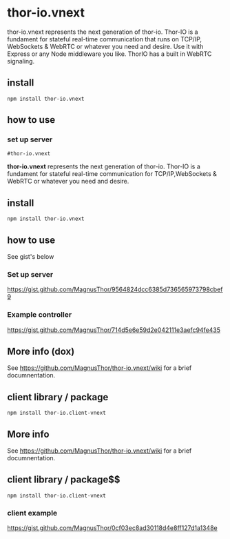 # thor-io.vnext

thor-io.vnext represents the next generation of thor-io. Thor-IO is a fundament for stateful real-time communication that runs on TCP/IP, WebSockets & WebRTC or whatever you need and desire.   Use it with Express or any Node middleware you like.  ThorIO has a built in WebRTC signaling.

  
## install

`npm install thor-io.vnext`
  

## how to use

  
  

### set up server

    #thor-io.vnext


**thor-io.vnext** represents the next generation of thor-io. Thor-IO is a fundament for stateful real-time communication for TCP/IP,WebSockets & WebRTC or whatever you need and desire. 

## install

`npm install thor-io.vnext`


## how to use

See gist's below 

### Set up server 

https://gist.github.com/MagnusThor/9564824dcc6385d736565973798cbef9

###  Example controller
  
 https://gist.github.com/MagnusThor/714d5e6e59d2e042111e3aefc94fe435 
 

## More info (dox)

See https://github.com/MagnusThor/thor-io.vnext/wiki for a brief documnentation.


## client library / package

`npm install thor-io.client-vnext`


## More info
 

See https://github.com/MagnusThor/thor-io.vnext/wiki for a brief documnentation.

  
 

## client library / package$$
  

`npm install thor-io.client-vnext`

### client example 


https://gist.github.com/MagnusThor/0cf03ec8ad30118d4e8ff127d1a1348e




